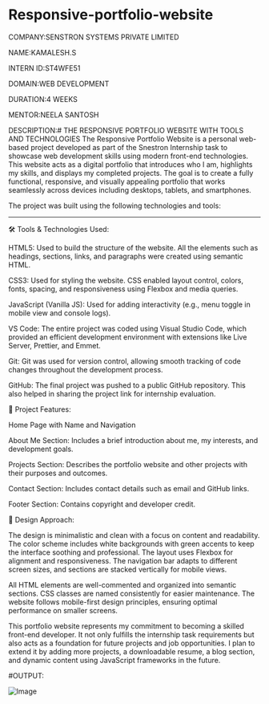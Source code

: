 # Responsive-portfolio-website

COMPANY:SENSTRON SYSTEMS PRIVATE LIMITED

NAME:KAMALESH.S

INTERN ID:ST4WFE51

DOMAIN:WEB DEVELOPMENT

DURATION:4 WEEKS

MENTOR:NEELA SANTOSH

DESCRIPTION:# THE RESPONSIVE PORTFOLIO WEBSITE WITH TOOLS AND TECHNOLOGIES
The Responsive Portfolio Website is a personal web-based project developed as part of the Snestron Internship task to showcase web development skills using modern front-end technologies. This website acts as a digital portfolio that introduces who I am, highlights my skills, and displays my completed projects. The goal is to create a fully functional, responsive, and visually appealing portfolio that works seamlessly across devices including desktops, tablets, and smartphones.

The project was built using the following technologies and tools:


---

🛠 Tools & Technologies Used:

HTML5: Used to build the structure of the website. All the elements such as headings, sections, links, and paragraphs were created using semantic HTML.

CSS3: Used for styling the website. CSS enabled layout control, colors, fonts, spacing, and responsiveness using Flexbox and media queries.

JavaScript (Vanilla JS): Used for adding interactivity (e.g., menu toggle in mobile view and console logs).

VS Code: The entire project was coded using Visual Studio Code, which provided an efficient development environment with extensions like Live Server, Prettier, and Emmet.

Git: Git was used for version control, allowing smooth tracking of code changes throughout the development process.

GitHub: The final project was pushed to a public GitHub repository. This also helped in sharing the project link for internship evaluation.

🧱 Project Features:

Home Page with Name and Navigation

About Me Section: Includes a brief introduction about me, my interests, and development goals.

Projects Section: Describes the portfolio website and other projects with their purposes and outcomes.

Contact Section: Includes contact details such as email and GitHub links.

Footer Section: Contains copyright and developer credit.

📐 Design Approach:

The design is minimalistic and clean with a focus on content and readability. The color scheme includes white backgrounds with green accents to keep the interface soothing and professional. The layout uses Flexbox for alignment and responsiveness. The navigation bar adapts to different screen sizes, and sections are stacked vertically for mobile views.

All HTML elements are well-commented and organized into semantic sections. CSS classes are named consistently for easier maintenance. The website follows mobile-first design principles, ensuring optimal performance on smaller screens.


This portfolio website represents my commitment to becoming a skilled front-end developer. It not only fulfills the internship task requirements but also acts as a foundation for future projects and job opportunities. I plan to extend it by adding more projects, a downloadable resume, a blog section, and dynamic content using JavaScript frameworks in the future.

#OUTPUT:

![Image](https://github.com/user-attachments/assets/d110f2e6-ecde-4e97-88db-28a2133b42cc)
